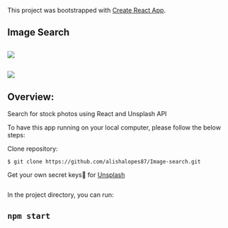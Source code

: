 This project was bootstrapped with [Create React App](https://github.com/facebook/create-react-app).

## Image Search
## <img src="https://media.giphy.com/media/1msxYlTJeUpVpxjTFH/giphy.gif">
## <img src="https://media.giphy.com/media/T9JZ8Daar8BENL7ypZ/giphy.gif">


## Overview:
Search for stock photos using React and Unsplash API


To have this app running on your local computer, please follow the below steps:

Clone repository:
```
$ git clone https://github.com/alishalopes87/Image-search.git
```
Get your own secret keys🔑 for [Unsplash](https://unsplash.com/documentation) 
```
```

In the project directory, you can run:

## `npm start`

